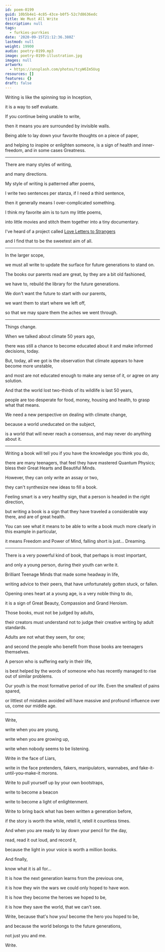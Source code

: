 ```yaml
---
id: poem-0199
guid: 10b5b4e1-4c85-43ce-b0f5-52c7d8636edc
title: We Must All Write
description: null
tags:
  - furkies-purrkies
date: '2020-09-15T21:12:36.380Z'
lastmod: null
weight: 19900
audio: poetry-0199.mp3
image: poetry-0199-illustration.jpg
images: null
artwork:
  - https://unsplash.com/photos/tcyW6Im5Uug
resources: []
features: {}
draft: false
---
```


Writing is like the spinning top in Inception,

it is a way to self evaluate.

If you continue being unable to write,

then it means you are surrounded by invisible walls.

Being able to lay down your favorite thoughts on a piece of paper,

and helping to inspire or enlighten someone, is a sign of health and inner-freedom, and in some cases Greatness.

---

There are many styles of writing,

and many directions.

My style of writing is patterned after poems,

I write two sentences per stanza, if I need a third sentence,

then it generally means I over-complicated something.

I think my favorite aim is to turn my little poems,

into little movies and stitch them together into a tiny documentary.

I've heard of a project called [Love Letters to Strangers](https://www.ted.com/talks/hannah_brencher_love_letters_to_strangers?language=en)

and I find that to be the sweetest aim of all.

---

In the larger scope,

we must all write to update the surface for future generations to stand on.

The books our parents read are great, by they are a bit old fashioned,

we have to, rebuild the library for the future generations.

We don't want the future to start with our parents,

we want them to start where we left off,

so that we may spare them the aches we went through.

---

Things change.

When we talked about climate 50 years ago,

there was still a chance to become educated about it and make informed decisions, today.

But, today, all we got is the observation that climate appears to have become more unstable,

and most are not educated enough to make any sense of it, or agree on any solution.

And that the world lost two-thirds of its wildlife is last 50 years,

people are too desperate for food, money, housing and health, to grasp what that means.

We need a new perspective on dealing with climate change,

because a world uneducated on the subject,

is a world that will never reach a consensus, and may never do anything about it.

---

Writing a book will tell you if you have the knowledge you think you do,

there are many teenagers, that feel they have mastered Quantum Physics; bless their Great Hearts and Beautiful Minds.

However, they can only write an assay or two,

they can't synthesize new ideas to fill a book.

Feeling smart is a very healthy sign, that a person is headed in the right direction,

but writing a book is a sign that they have traveled a considerable way there, and are of great health.

You can see what it means to be able to write a book much more clearly in this example in particular,

it means Freedom and Power of Mind, falling short is just... Dreaming.

---

There is a very powerful kind of book, that perhaps is most important,

and only a young person, during their youth can write it.

Brilliant Teenage Minds that made some headway in life,

writing advice to their peers, that have unfortunately gotten stuck, or fallen.

Opening ones heart at a young age, is a very noble thing to do,

it is a sign of Great Beauty, Compassion and Grand Heroism.

Those books, must not be judged by adults,

their creators must understand not to judge their creative writing by adult standards.

Adults are not what they seem, for one;

and second the people who benefit from those books are teenagers themselves.

A person who is suffering early in their life,

is best helped by the words of someone who has recently managed to rise out of similar problems.

Our youth is the most formative period of our life. Even the smallest of pains spared,

or littlest of mistakes avoided will have massive and profound influence over us, come our middle age.

---

Write,

write when you are young,

write when you are growing up,

write when nobody seems to be listening.

Write in the face of Liars,

write in the face pretenders, fakers, manipulators, wannabes, and fake-it-until-you-make-it morons.

Write to pull yourself up by your own bootstraps,

write to become a beacon

write to become a light of enlightenment.

Write to bring back what has been written a generation before,

if the story is worth the while, retell it, retell it countless times.

And when you are ready to lay down your pencil for the day,

read, read it out loud, and record it,

because the light in your voice is worth a million books.

And finally,

know what it is all for...

It is how the next generation learns from the previous one,

it is how they win the wars we could only hoped to have won.

It is how they become the heroes we hoped to be,

it is how they save the world, that we can't see.

Write, because that's how you! become the hero you hoped to be,

and because the world belongs to the future generations,

not just you and me.

Write.

